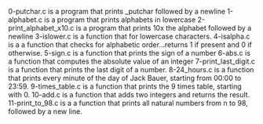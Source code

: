 0-putchar.c is a program that prints _putchar followed by a newline
1-alphabet.c is a program that prints alphabets in lowercase
2-print_alphabet_x10.c is a program that prints 10x the alphabet followed by a newline
3-islower.c is a function that for lowercase characters.
4-isalpha.c is a a function that checks for alphabetic order...returns 1 if present and 0 if otherwise.
5-sign.c is a function that prints the sign of a number
6-abs.c is a function that computes the absolute value of an integer
7-print_last_digit.c is a function that prints the last digit of a number.
8-24_hours.c is a function that prints every minute of the day of Jack Bauer, starting from 00:00 to 23:59.
9-times_table.c is a function that prints the 9 times table, starting with 0.
10-add.c is a function that adds two integers and returns the result.
11-print_to_98.c is a a function that prints all natural numbers from n to 98, followed by a new line.
